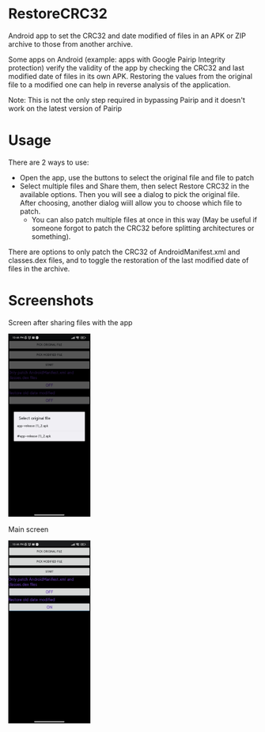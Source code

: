 # RestoreCRC32
 Android app to set the CRC32 and date modified of files in an APK or ZIP archive to those from another archive.
 
 Some apps on Android (example: apps with Google Pairip Integrity protection) verify the validity of the app by checking the CRC32 and last modified date of files in its own APK. Restoring the values from the original file to a modified one can help in reverse analysis of the application. 
 
 Note: This is not the only step required in bypassing Pairip and it doesn't work on the latest version of Pairip
# Usage
There are 2 ways to use:
 * Open the app, use the buttons to select the original file and file to patch
 * Select multiple files and Share them, then select Restore CRC32 in the available options. Then you will see a dialog to pick the original file. After choosing, another dialog wiill allow you to choose which file to patch.
   * You can also patch multiple files at once in this way (May be useful if someone forgot to patch the CRC32 before splitting architectures or something).
 
 There are options to only patch the CRC32 of AndroidManifest.xml and classes.dex files, and to toggle the restoration of the last modified date of files in the archive.
# Screenshots
Screen after sharing files with the app

<img src=".github/readme-images/Screenshot_2024-05-09-22-46-57-254_com.AbdurazaaqMohammed.restoreCRC.jpg" width="33%" />

Main screen

<img src=".github/readme-images/Screenshot_2024-05-09-22-46-23-282_com.AbdurazaaqMohammed.restoreCRC.jpg" width="33%" />

